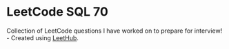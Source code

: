 # LeetCode SQL 70
Collection of LeetCode questions I have worked on to prepare for interview! - Created using [LeetHub](https://github.com/QasimWani/LeetHub).
